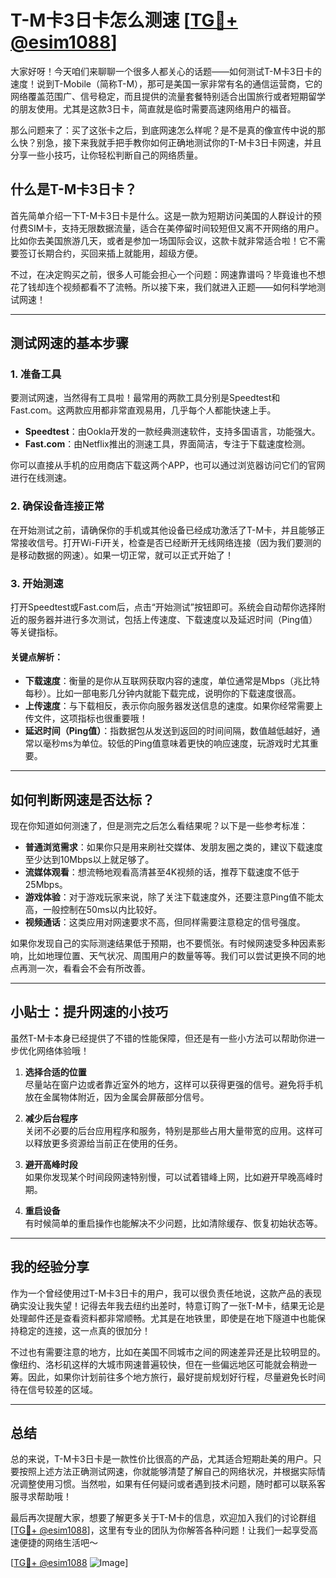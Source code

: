 # T-M卡3日卡怎么测速 [[TG💪+ @esim1088](https://t.me/s/esim1088)]

大家好呀！今天咱们来聊聊一个很多人都关心的话题——如何测试T-M卡3日卡的速度！说到T-Mobile（简称T-M），那可是美国一家非常有名的通信运营商，它的网络覆盖范围广、信号稳定，而且提供的流量套餐特别适合出国旅行或者短期留学的朋友使用。尤其是这款3日卡，简直就是临时需要高速网络用户的福音。

那么问题来了：买了这张卡之后，到底网速怎么样呢？是不是真的像宣传中说的那么快？别急，接下来我就手把手教你如何正确地测试你的T-M卡3日卡网速，并且分享一些小技巧，让你轻松判断自己的网络质量。

## 什么是T-M卡3日卡？

首先简单介绍一下T-M卡3日卡是什么。这是一款为短期访问美国的人群设计的预付费SIM卡，支持无限数据流量，适合在美停留时间较短但又离不开网络的用户。比如你去美国旅游几天，或者是参加一场国际会议，这款卡就非常适合啦！它不需要签订长期合约，买回来插上就能用，超级方便。

不过，在决定购买之前，很多人可能会担心一个问题：网速靠谱吗？毕竟谁也不想花了钱却连个视频都看不了流畅。所以接下来，我们就进入正题——如何科学地测试网速！

---

## 测试网速的基本步骤

### 1. 准备工具
要测试网速，当然得有工具啦！最常用的两款工具分别是Speedtest和Fast.com。这两款应用都非常直观易用，几乎每个人都能快速上手。

- **Speedtest**：由Ookla开发的一款经典测速软件，支持多国语言，功能强大。
- **Fast.com**：由Netflix推出的测速工具，界面简洁，专注于下载速度检测。

你可以直接从手机的应用商店下载这两个APP，也可以通过浏览器访问它们的官网进行在线测速。

### 2. 确保设备连接正常
在开始测试之前，请确保你的手机或其他设备已经成功激活了T-M卡，并且能够正常接收信号。打开Wi-Fi开关，检查是否已经断开无线网络连接（因为我们要测的是移动数据的网速）。如果一切正常，就可以正式开始了！

### 3. 开始测速
打开Speedtest或Fast.com后，点击“开始测试”按钮即可。系统会自动帮你选择附近的服务器并进行多次测试，包括上传速度、下载速度以及延迟时间（Ping值）等关键指标。

#### 关键点解析：
- **下载速度**：衡量的是你从互联网获取内容的速度，单位通常是Mbps（兆比特每秒）。比如一部电影几分钟内就能下载完成，说明你的下载速度很高。
- **上传速度**：与下载相反，表示你向服务器发送信息的速度。如果你经常需要上传文件，这项指标也很重要哦！
- **延迟时间（Ping值）**：指数据包从发送到返回的时间间隔，数值越低越好，通常以毫秒ms为单位。较低的Ping值意味着更快的响应速度，玩游戏时尤其重要。

---

## 如何判断网速是否达标？

现在你知道如何测速了，但是测完之后怎么看结果呢？以下是一些参考标准：

- **普通浏览需求**：如果你只是用来刷社交媒体、发朋友圈之类的，建议下载速度至少达到10Mbps以上就足够了。
- **流媒体观看**：想流畅地观看高清甚至4K视频的话，推荐下载速度不低于25Mbps。
- **游戏体验**：对于游戏玩家来说，除了关注下载速度外，还要注意Ping值不能太高，一般控制在50ms以内比较好。
- **视频通话**：这类应用对网速要求不高，但同样需要注意稳定的信号强度。

如果你发现自己的实际测速结果低于预期，也不要慌张。有时候网速受多种因素影响，比如地理位置、天气状况、周围用户的数量等等。我们可以尝试更换不同的地点再测一次，看看会不会有所改善。

---

## 小贴士：提升网速的小技巧

虽然T-M卡本身已经提供了不错的性能保障，但还是有一些小方法可以帮助你进一步优化网络体验哦！

1. **选择合适的位置**  
尽量站在窗户边或者靠近室外的地方，这样可以获得更强的信号。避免将手机放在金属物体附近，因为金属会屏蔽部分信号。

2. **减少后台程序**  
关闭不必要的后台应用程序和服务，特别是那些占用大量带宽的应用。这样可以释放更多资源给当前正在使用的任务。

3. **避开高峰时段**  
如果你发现某个时间段网速特别慢，可以试着错峰上网，比如避开早晚高峰时期。

4. **重启设备**  
有时候简单的重启操作也能解决不少问题，比如清除缓存、恢复初始状态等。

---

## 我的经验分享

作为一个曾经使用过T-M卡3日卡的用户，我可以很负责任地说，这款产品的表现确实没让我失望！记得去年我去纽约出差时，特意订购了一张T-M卡，结果无论是处理邮件还是查看资料都非常顺畅。尤其是在地铁里，即使是在地下隧道中也能保持稳定的连接，这一点真的很加分！

不过也有需要注意的地方，比如在美国不同城市之间的网速差异还是比较明显的。像纽约、洛杉矶这样的大城市网速普遍较快，但在一些偏远地区可能就会稍逊一筹。因此，如果你计划前往多个地方旅行，最好提前规划好行程，尽量避免长时间待在信号较差的区域。

---

## 总结

总的来说，T-M卡3日卡是一款性价比很高的产品，尤其适合短期赴美的用户。只要按照上述方法正确测试网速，你就能够清楚了解自己的网络状况，并根据实际情况调整使用习惯。当然啦，如果有任何疑问或者遇到技术问题，随时都可以联系客服寻求帮助哦！

最后再次提醒大家，想要了解更多关于T-M卡的信息，欢迎加入我们的讨论群组[[TG💪+ @esim1088](https://t.me/s/esim1088)]，这里有专业的团队为你解答各种问题！让我们一起享受高速便捷的网络生活吧～

[[TG💪+ @esim1088](https://t.me/s/esim1088) ![Image](https://i.postimg.cc/4NQfJmqS/Snipaste-2025-05-13-00-14-12.png)]